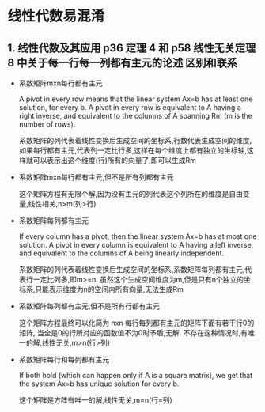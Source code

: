 # 线性代数易混淆

## 1. 线性代数及其应用 p36 定理 4 和 p58 线性无关定理 8 中关于每一行每一列都有主元的论述 区别和联系

 - 系数矩阵mxn每行都有主元

    A pivot in every row means that the linear system Ax=b has at least one solution, for every b.
    A pivot in every row is equivalent to A having a right inverse, and equivalent to the columns of A spanning Rm (m is the number of rows).

    系数矩阵的列代表着线性变换后生成空间的坐标系,行数代表生成空间的维度,如果每行都有主元,代表列一定比行多,这样在每个维度上都有独立的坐标轴,这样就可以表示出这个维度(行)所有的向量了,即可以生成Rm

 - 系数矩阵mxn每行都有主元,但不是所有列都有主元

    这个矩阵方程有无限个解,因为没有主元的列代表这个列所在的维度是自由变量,线性相关,n>m(列>行)

 - 系数矩阵每列都有主元

    If every column has a pivot, then the linear system Ax=b has at most one solution.
    A pivot in every column is equivalent to A having a left inverse, and equivalent to the columns of A being linearly independent.

    系数矩阵的列代表着线性变换后生成空间的坐标系,系数矩阵每列都有主元,代表行一定比列多,即m>=n. 虽然这个生成空间维度为m,但是只有n个独立的坐标系,只能表示维度为n的空间内所有向量,无法生成Rm

 - 系数矩阵每列都有主元,但不是所有行都有主元

    这个矩阵方程最终可以化简为 nxn 每行每列都有主元的矩阵下面有若干行0的矩阵, 当全是0的行所对应的函数值不为0时矛盾,无解. 不存在这种情况时,有唯一的解,线性无关,m>n(行>列)

 - 系数矩阵每行和每列都有主元

    If both hold (which can happen only if A is a square matrix), we get that the system Ax=b has unique solution for every b.

    这个矩阵是方阵有唯一的解,线性无关,m=n(行=列)
